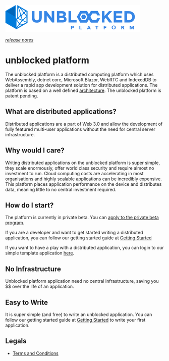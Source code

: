 ![Logo](./img/UPWT.png)

*[release notes](./preview6releasenotes.md)*
# unblocked platform
The unblocked platform is a distributed computing platform which uses WebAssembly, dotnet core, Microsoft Blazor, WebRTC and IndexedDB to deliver a rapid app development solution for distributed applications. The platform is based on a well defined [architecture](./architecture.md). The unblocked platform is patent pending.

## What are distributed applications?
Distributed applications are a part of Web 3.0 and allow the development of fully featured multi-user applications without the need for central server infrastructure.

## Why would I care?
Writing distributed applications on the unblocked platform is super simple, they scale enormously, offer world class security and require almost no investment to run. Cloud computing costs are accelerating in most organisations and highly scalable applications can be incredibly expensive. This platform places application performance on the device and distributes data, meaning little to no central investment required.

## How do I start?
The platform is currently in private beta. You can [apply to the private beta program](https://mailchi.mp/747009030b07/unblockedplatformpreview).

If you are a developer and want to get started writing a distributed application, you can follow our getting started guide at [Getting Started](./gettingstarted.md)

If you want to have a play with a distributed application, you can login to our simple template application [here](https://blockandchainco.github.io/BasicSample/).

## No Infrastructure
Unblocked platform application need no central infrastructure, saving you $$ over the life of an application.

## Easy to Write
It is super simple (and free) to write an unblocked application. You can follow our getting started guide at [Getting Started](./gettingstarted.md) to write your first application.

## Legals
* [Terms and Conditions](./Terms.md)

